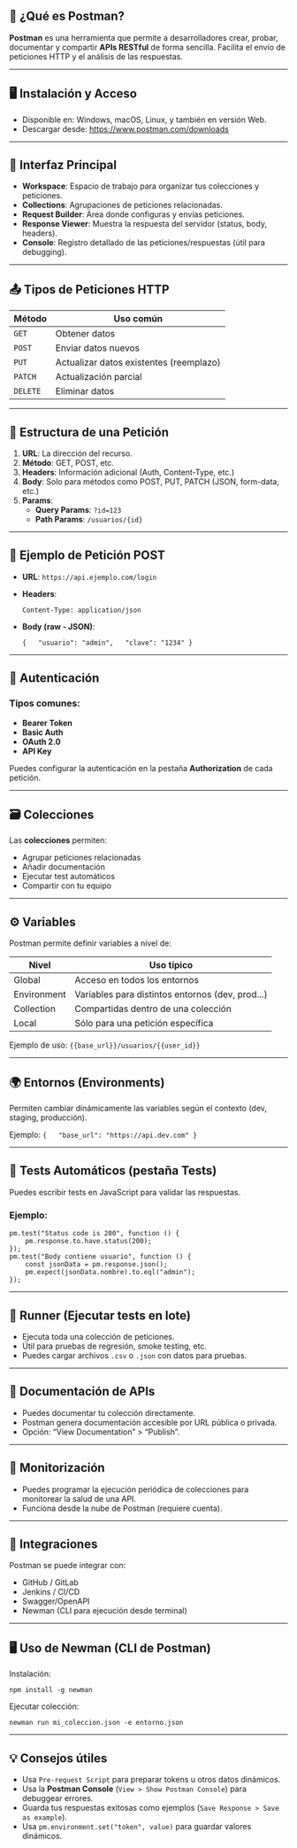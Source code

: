## 🧩 ¿Qué es Postman?

**Postman** es una herramienta que permite a desarrolladores crear, probar, documentar y compartir **APIs RESTful** de forma sencilla. Facilita el envío de peticiones HTTP y el análisis de las respuestas.

---

## 🖥️ Instalación y Acceso

- Disponible en: Windows, macOS, Linux, y también en versión Web.
- Descargar desde: https://www.postman.com/downloads

---

## 🚀 Interfaz Principal

- **Workspace**: Espacio de trabajo para organizar tus colecciones y peticiones.
- **Collections**: Agrupaciones de peticiones relacionadas.
- **Request Builder**: Área donde configuras y envías peticiones.
- **Response Viewer**: Muestra la respuesta del servidor (status, body, headers).
- **Console**: Registro detallado de las peticiones/respuestas (útil para debugging).

---

## 📤 Tipos de Peticiones HTTP

|Método|Uso común|
|---|---|
|`GET`|Obtener datos|
|`POST`|Enviar datos nuevos|
|`PUT`|Actualizar datos existentes (reemplazo)|
|`PATCH`|Actualización parcial|
|`DELETE`|Eliminar datos|

---

## 📌 Estructura de una Petición

1. **URL**: La dirección del recurso.
2. **Método**: GET, POST, etc.
3. **Headers**: Información adicional (Auth, Content-Type, etc.)
4. **Body**: Solo para métodos como POST, PUT, PATCH (JSON, form-data, etc.)
5. **Params**:
    - **Query Params**: `?id=123`
    - **Path Params**: `/usuarios/{id}`

---

## 🧪 Ejemplo de Petición POST

- **URL**: `https://api.ejemplo.com/login`
- **Headers**:
	
    `Content-Type: application/json`
    
- **Body (raw - JSON)**:
	
    `{   "usuario": "admin",   "clave": "1234" }`
    

---

## 🔑 Autenticación

### Tipos comunes:

- **Bearer Token**
- **Basic Auth**
- **OAuth 2.0**
- **API Key**

Puedes configurar la autenticación en la pestaña **Authorization** de cada petición.

---

## 🗃️ Colecciones

Las **colecciones** permiten:

- Agrupar peticiones relacionadas
- Añadir documentación
- Ejecutar test automáticos
- Compartir con tu equipo

---

## ⚙️ Variables

Postman permite definir variables a nivel de:

|Nivel|Uso típico|
|---|---|
|Global|Acceso en todos los entornos|
|Environment|Variables para distintos entornos (dev, prod...)|
|Collection|Compartidas dentro de una colección|
|Local|Sólo para una petición específica|

Ejemplo de uso:
`{{base_url}}/usuarios/{{user_id}}`

---

## 🌍 Entornos (Environments)

Permiten cambiar dinámicamente las variables según el contexto (dev, staging, producción).

Ejemplo:
`{   "base_url": "https://api.dev.com" }`

---

## 🧪 Tests Automáticos (pestaña **Tests**)

Puedes escribir tests en JavaScript para validar las respuestas.

### Ejemplo:
````
pm.test("Status code is 200", function () {     
	pm.response.to.have.status(200); 
});  
pm.test("Body contiene usuario", function () {     
	const jsonData = pm.response.json();     
	pm.expect(jsonData.nombre).to.eql("admin"); 
});
````
---

## 🔁 Runner (Ejecutar tests en lote)

- Ejecuta toda una colección de peticiones.
- Útil para pruebas de regresión, smoke testing, etc.
- Puedes cargar archivos `.csv` o `.json` con datos para pruebas.

---

## 📘 Documentación de APIs

- Puedes documentar tu colección directamente.
- Postman genera documentación accesible por URL pública o privada.
- Opción: “View Documentation” > “Publish”.

---

## 🔄 Monitorización

- Puedes programar la ejecución periódica de colecciones para monitorear la salud de una API.
- Funciona desde la nube de Postman (requiere cuenta).

---

## 🔌 Integraciones

Postman se puede integrar con:

- GitHub / GitLab
- Jenkins / CI/CD
- Swagger/OpenAPI
- Newman (CLI para ejecución desde terminal)

---

## 🖥️ Uso de Newman (CLI de Postman)

Instalación:

`npm install -g newman`

Ejecutar colección:

`newman run mi_coleccion.json -e entorno.json`

---

## 💡 Consejos útiles

- Usa `Pre-request Script` para preparar tokens u otros datos dinámicos.
- Usa la **Postman Console** (`View > Show Postman Console`) para debuggear errores.
- Guarda tus respuestas exitosas como ejemplos (`Save Response > Save as example`).
- Usa `pm.environment.set("token", value)` para guardar valores dinámicos.